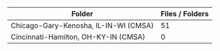 | Folder                                |   Files / Folders |
|---------------------------------------|-------------------|
| Chicago-Gary-Kenosha, IL-IN-WI (CMSA) |                51 |
| Cincinnati-Hamilton, OH-KY-IN (CMSA)  |                 0 |